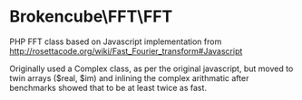 # Brokencube\FFT\FFT
PHP FFT class based on Javascript implementation from http://rosettacode.org/wiki/Fast_Fourier_transform#Javascript

Originally used a Complex class, as per the original javascript, but moved to twin arrays ($real, $im) and inlining the complex arithmatic after benchmarks showed that to be at least twice as fast.
